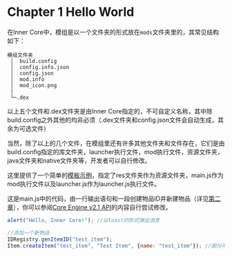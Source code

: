 # Chapter 1 Hello World

在Inner Core中，模组是以一个文件夹的形式放在`mods`文件夹里的，其常见结构如下：

    模组文件夹 
     │  build.config 
     │  config.info.json 
     │  config.json 
     │  mod.info 
     │  mod_icon.png 
     | 
     └─.dex

以上五个文件和.dex文件夹是由Inner Core指定的，不可自定义名称，其中除build.config之外其他的均非必须（.dex文件夹和config.json文件会自动生成，其余为可选文件）

当然，除了以上的几个文件，在模组里还有许多其他文件夹和文件存在，它们是由build.config指定的库文件夹，launcher执行文件，mod执行文件，资源文件夹，java文件夹和native文件夹等，开发者可以自行修改。

这里提供了一个简单的[模板示例](https://github.com/MiemieMethod/inner-core-tutorial/raw/master/files/mods/template.icmod)，指定了res文件夹作为资源文件夹，main.js作为mod执行文件以及launcher.js作为launcher.js执行文件。

这是main.js中的代码，由一行输出语句和一段创建物品ID并新建物品（详见[第二章](ch2.md)），你可以参阅[Core Engine v2.1 API](https://docs.mineprogramming.org/api/)的内容自行尝试修改。

```javascript
alert("Hello, Inner Core!"); //以toast的形式弹出消息

//添加一个新物品
IDRegistry.genItemID("test_item");
Item.createItem("test_item", "Test Item", {name: "test_item"}); //部分可选参数已省略
```

